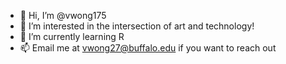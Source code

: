 - 👋 Hi, I’m @vwong175
- 👀 I’m interested in the intersection of art and technology!
- 🌱 I’m currently learning R
- 📫 Email me at vwong27@buffalo.edu if you want to reach out

<!---
vwong175/vwong175 is a ✨ special ✨ repository because its `README.md` (this file) appears on your GitHub profile.
You can click the Preview link to take a look at your changes.
--->
